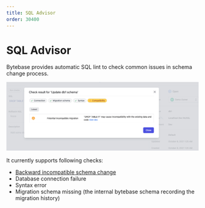 ```yaml
---
title: SQL Advisor
order: 30400
---
```


# SQL Advisor

Bytebase provides automatic SQL lint to check common issues in schema change process.

![sql-advisor](/static/docs-assets/sql-advisor.png)

It currently supports following checks:

- [Backward incompatible schema change](/docs/features/sql-advisor/backward-compatibility-migration-check)
- Database connection failure
- Syntax error
- Migration schema missing (the internal bytebase schema recording the migration history)
